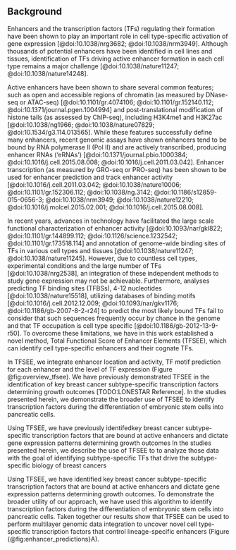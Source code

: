 ## Background

Enhancers and the transcription factors (TFs) regulating their formation have been shown to play an important role in cell type-specific activation of gene expression [@doi:10.1038/nrg3682; @doi:10.1038/nrm3949].
Although thousands of potential enhancers have been identified in cell lines and tissues, identification of TFs driving active enhancer formation in each cell type remains a major challenge [@doi:10.1038/nature11247; @doi:10.1038/nature14248].

Active enhancers have been shown to share several common features; such as open and accessible regions of chromatin (as measured by DNase-seq or ATAC-seq) [@doi:10.1101/gr.4074106; @doi:10.1101/gr.152140.112; @doi:10.1371/journal.pgen.1004994] and post-translational modification of histone tails (as assessed by ChIP-seq), including H3K4me1 and H3K27ac [@doi:10.1038/ng1966; @doi:10.1038/nature07829; @doi:10.1534/g3.114.013565]. While these features successfully define many enhancers, recent genomic assays have shown enhancers tend to be bound by RNA polymerase II (Pol II) and are actively transcribed, producing enhancer RNAs (‘eRNAs’) [@doi:10.1371/journal.pbio.1000384; @doi:10.1016/j.cell.2015.08.008; @doi:10.1016/j.cell.2011.03.042]. Enhancer transcription (as measured by GRO-seq or PRO-seq) has
been shown to be used for enhancer prediction and track enhancer activity [@doi:10.1016/j.cell.2011.03.042; @doi:10.1038/nature10006; @doi:10.1101/gr.152306.112; @doi:10.1038/ng.3142; @doi:10.1186/s12859-015-0656-3; @doi:10.1038/nrm3949; @doi:10.1038/nature12210; @doi:10.1016/j.molcel.2015.02.001; @doi:10.1016/j.cell.2015.08.008].

In recent years, advances in technology have facilitated the large scale functional characterization of enhancer activity [@doi:10.1093/nar/gkl822; @doi:10.1101/gr.144899.112; @doi:10.1126/science.1232542; @doi:10.1101/gr.173518.114] and annotation of genome-wide binding sites of TFs in various cell types and tissues [@doi:10.1038/nature11247; @doi:10.1038/nature11245]. However, due to countless cell types, experimental conditions and the large number of TFs [@doi:10.1038/nrg2538], an integration of these independent methods
to study gene expression may not be achievable. Furthermore, analyses predicting TF binding sites (TFBSs), 4-12 nucleotides [@doi:10.1038/nature15518], utilizing databases of binding motifs [@doi:10.1016/j.cell.2012.12.009; @doi:10.1093/nar/gkv1176; @doi:10.1186/gb-2007-8-2-r24] to predict the most likely bound TFs fail to consider that such sequences frequently occur by chance in the genome and that TF occupation is cell type specific [@doi:10.1186/gb-2012-13-9-r50]. To overcome these limitations, we have in this work established a novel method, Total Functional Score of Enhancer Elements (TFSEE), which can identify cell type-specific enhancers and their cognate TFs.

In TFSEE, we integrate enhancer location and activity, TF motif prediction for each enhancer and the level of TF expression (Figure @fig:overview_tfsee). We have previously demonstrated TFSEE in the identification of
key breast cancer subtype-specific transcription factors determining growth outcomes [TODO:LONESTAR Reference]. In the studies presented herein, we demonstrate the broader use of TFSEE to identify transcription factors during the differentiation of embryonic stem cells into pancreatic cells.

Using TFSEE, we have previously identifedkey breast cancer subtype-specific transcription factors that are bound at active enhancers and dictate gene expression patterns determining growth outcomes In the studies presented herein, we describe the use of TFSEE to to analyze those data with the goal of identifying subtype-specific TFs that drive the subtype-specific biology of breast cancers

Using TFSEE, we have identified key breast cancer subtype-specific transcription factors that are bound at active enhancers and dictate gene expression patterns determining growth outcomes. To demonstrate the broader utility of our approach, we have used this algorithm to identify transcription factors during the differentiation of embryonic stem cells into pancreatic cells.
Taken together our results show that TFSEE can be used to perform multilayer genomic data integration to uncover novel cell type-specific transcription factors that control lineage-specific enhancers (Figure {@fig:enhancer_predictions}A).
